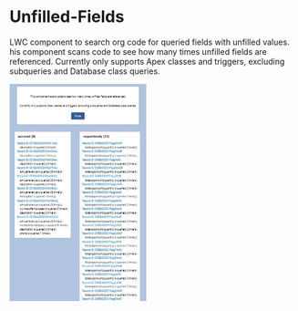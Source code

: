 # Unfilled-Fields
LWC component to search org code for queried fields with unfilled values.
his component scans code to see how many times unfilled fields are referenced.
Currently only supports Apex classes and triggers, excluding subqueries and Database class queries.

<img src="https://github.com/LacChe/Unfilled-Fields/blob/main/pics/fieldScanScreenshot.JPG" width="240" />
